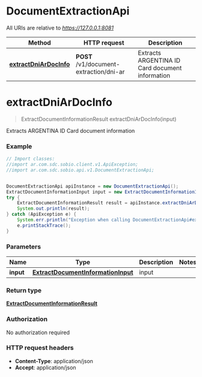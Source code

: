 # DocumentExtractionApi

All URIs are relative to *https://127.0.0.1:8081*

Method | HTTP request | Description
------------- | ------------- | -------------
[**extractDniArDocInfo**](DocumentExtractionApi.md#extractDniArDocInfo) | **POST** /v1/document-extraction/dni-ar | Extracts ARGENTINA ID Card document information


<a name="extractDniArDocInfo"></a>
# **extractDniArDocInfo**
> ExtractDocumentInformationResult extractDniArDocInfo(input)

Extracts ARGENTINA ID Card document information

### Example
```java
// Import classes:
//import ar.com.sdc.sobio.client.v1.ApiException;
//import ar.com.sdc.sobio.api.v1.DocumentExtractionApi;


DocumentExtractionApi apiInstance = new DocumentExtractionApi();
ExtractDocumentInformationInput input = new ExtractDocumentInformationInput(); // ExtractDocumentInformationInput | input
try {
    ExtractDocumentInformationResult result = apiInstance.extractDniArDocInfo(input);
    System.out.println(result);
} catch (ApiException e) {
    System.err.println("Exception when calling DocumentExtractionApi#extractDniArDocInfo");
    e.printStackTrace();
}
```

### Parameters

Name | Type | Description  | Notes
------------- | ------------- | ------------- | -------------
 **input** | [**ExtractDocumentInformationInput**](ExtractDocumentInformationInput.md)| input |

### Return type

[**ExtractDocumentInformationResult**](ExtractDocumentInformationResult.md)

### Authorization

No authorization required

### HTTP request headers

 - **Content-Type**: application/json
 - **Accept**: application/json


